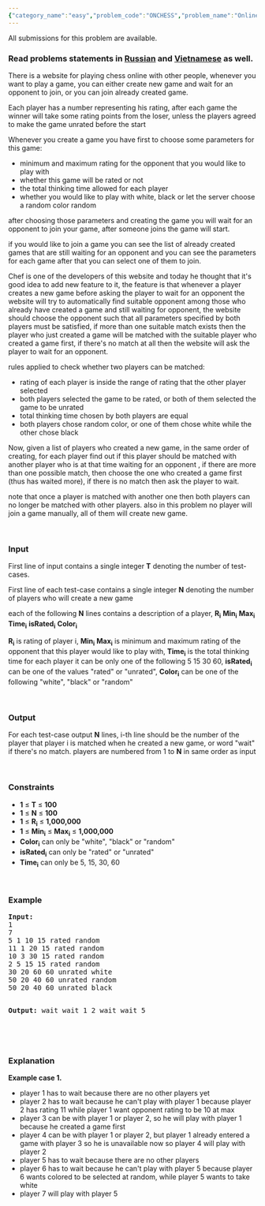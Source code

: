 ```yaml
---
{"category_name":"easy","problem_code":"ONCHESS","problem_name":"Online Chess","languages_supported":{"0":"ADA","1":"ASM","2":"BASH","3":"BF","4":"C","5":"CAML","6":"CLOJ","7":"CLPS","8":"COB","9":"CPP 4.3.2","10":"CPP 6.3","11":"CPP14","12":"CS2","13":"D","14":"ERL","15":"FORT","16":"FS","17":"GO","18":"HASK","19":"ICK","20":"ICON","21":"JAVA","22":"JS","23":"kotlin","24":"LISP clisp","25":"LISP sbcl","26":"LUA","27":"NEM","28":"NICE","29":"NODEJS","30":"PAS fpc","31":"PAS gpc","32":"PERL","33":"PERL6","34":"PHP","35":"PIKE","36":"PRLG","37":"PYPY","38":"PYTH","39":"PYTH 3.5","40":"RUBY","41":"rust","42":"SCALA","43":"SCM chicken","44":"SCM guile","45":"SCM qobi","46":"ST","47":"swift","48":"TCL","49":"TEXT","50":"WSPC"},"max_timelimit":1,"source_sizelimit":50000,"problem_author":"kingofnumbers","problem_tester":"amrmahmoud","date_added":"17-11-2017","tags":{"0":"cook88","1":"easy","2":"kingofnumbers","3":"kingofnumbers","4":"likecs","5":"looping"},"editorial_url":"https://discuss.codechef.com/problems/ONCHESS","time":{"view_start_date":1511116200,"submit_start_date":1511116200,"visible_start_date":1511116200,"end_date":1735669800},"layout":"problem"}
---
```

<span class="solution-visible-txt">All submissions for this problem are available.</span><h3>Read problems statements in <a target="_blank" 
href="http://www.codechef.com/download/translated/COOK88/russian/ONCHESS.pdf">Russian</a> and <a target="_blank" 
href="http://www.codechef.com/download/translated/COOK88/vietnamese/ONCHESS.pdf">Vietnamese</a> as well.</h3>
<p>There is a website for playing chess online with other people, whenever you want to play a game, you can either create new game and wait for an opponent to join, or you can join already created game.</p>

<p>Each player has a number representing his rating, after each game the winner will take some rating points from the loser, unless the players agreed to make the game unrated before the start</p>

<p>Whenever you create a game you have first to choose some parameters for this game:

<ul>
<li>minimum and maximum rating for the opponent that you would like to play with</li>
<li>whether this game will be rated or not</li>
<li>the total thinking time allowed for each player</li>
<li>whether you would like to play with white, black or let the server choose a random color random</li>
</ul>
</p><p>
after choosing those parameters and creating the game you will wait for an opponent to join your game, after someone joins the game will start.
</p>


<p>if you would like to join a game you can see the list of already created games that are still waiting for an opponent and you can see the parameters for each game after that you can select one of them to join.

</p> 

<p>
Chef is one of the developers of this website and today he thought that it's good idea to add new feature to it, the feature is that whenever a player creates a new game before asking the player to wait for an opponent the website will try to automatically find suitable opponent among those who already have created a game and still waiting for opponent, the website should choose the opponent such that all parameters specified by both players must be satisfied, if more than one suitable match exists then the player who just created a game will  be matched with the suitable player who created a game first, if there's no match at all then the website will ask the player to wait for an opponent. 
</p>

<p>
rules applied to check whether two players can be matched:

<ul>
<li>rating of each player is inside the range of rating that the other player selected</li>

<li>both players selected the game to be rated, or both of them selected the game to be unrated</li>

<li>total thinking time chosen by both players are equal</li>


<li>both players chose random color, or one of them chose white while the other chose black</li>
</ul>
</p>

<p>
Now, given a list of players who created a new game, in the same order of creating, for each player find out if this player should be matched with another player who is at that time waiting for an opponent , if there are more than one possible match, then choose the one who created a game first (thus has waited more), if there is no match then ask the player to wait.
</p>

<p>
note that once a player is matched with another one then both players can no longer be matched with other players. also in this problem no player will join a game manually, all of them will create new game.
</p>
<p> </p>


<h3>Input</h3>
<p>First line of input contains a single integer <b>T</b> denoting the number of test-cases.</p>

<p>First line of each test-case contains a single integer <b>N</b> denoting the number of players who will create a new game</p>

<p>each of the following <b>N</b> lines contains a description of a player, <b>R<sub>i</sub></b> <b>Min<sub>i</sub></b> <b>Max<sub>i</sub></b> <b>Time<sub>i</sub></b>  <b>isRated<sub>i</sub></b> <b>Color<sub>i</sub></b> 

<p><b>R<sub>i</sub></b> is rating of player i, <b>Min<sub>i</sub></b> <b>Max<sub>i</sub></b> is minimum and maximum rating of the opponent that this player would like to play with, <b>Time<sub>i</sub></b> is the total thinking time for each player it can be only one of the following 5 15 30 60, <b>isRated<sub>i</sub></b> can be one of the values "rated" or "unrated", <b>Color<sub>i</sub></b> can be one of the following "white", "black" or "random"
</p>
<p> </p>

<h3>Output</h3>
<p>For each test-case output <b>N</b> lines, i-th line should be the number of the player that player i is matched when he created a new game, or word "wait" if there's no match. players are numbered from 1 to <b>N</b> in same order as input</p>

<p> </p>

<h3>Constraints</h3>

<ul>
<li><b>1</b> ≤ <b>T</b> ≤ <b>100</b></li>
<li><b>1</b> ≤ <b>N</b> ≤ <b>100</b></li>
<li><b>1</b> ≤ <b>R<sub>i</sub></b>  ≤ <b>1,000,000</b></li>
<li><b>1</b> ≤ <b>Min<sub>i</sub></b> ≤ <b>Max<sub>i</sub></b>  ≤ <b>1,000,000</b></li>
<li><b>Color<sub>i</sub></b> can only be "white", "black" or "random"</li>
<li><b>isRated<sub>i</sub></b> can only be "rated" or "unrated"</li>
<li><b>Time<sub>i</sub></b> can only be 5, 15, 30, 60</li>
</ul>
<p> </p>
<h3>Example</h3>
<pre><b>Input:</b>
1
7
5 1 10 15 rated random
11 1 20 15 rated random
10 3 30 15 rated random
2 5 15 15 rated random
30 20 60 60 unrated white
50 20 40 60 unrated random
50 20 40 60 unrated black


<b>Output:</b>
wait
wait
1
2
wait
wait
5

</pre>
<p> </p>
<h3>Explanation</h3>
<p><b>Example case 1.</b>
<ul>
<li>player 1 has to wait because there are no other players yet</li>
<li>player 2 has to wait because he can't play with player 1 because player 2 has rating 11 while player 1 want opponent rating to be 10 at max</li>
<li>player 3 can be with player 1 or player 2, so he will play with player 1 because he created a game first</li>
<li>player 4 can be with player 1 or player 2, but player 1 already entered a game with player 3 so he is unavailable now so player 4 will play with player  2</li>
<li>player 5 has to wait because there are no other players</li>
<li>player 6 has to wait because he can't play with player 5 because player 6 wants colored to be selected at random, while player 5 wants to take white</li>
<li>player 7 will play with player 5</li>

</ul>
</p>

